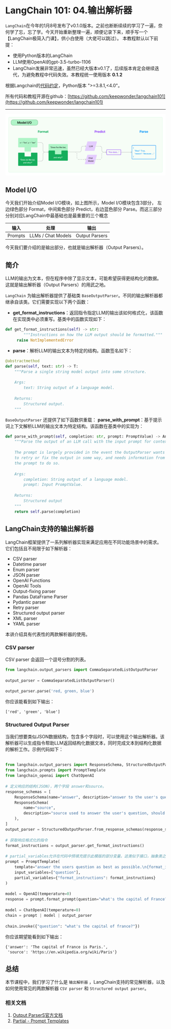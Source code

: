 # LangChain 101: 04.输出解析器

`LangChain`在今年的1月8号发布了v0.1.0版本。之前也断断续续的学习了一遍，奈何学了忘，忘了学。今天开始重新整理一遍，顺便记录下来，顺手写一个【LangChain极简入门课】，供小白使用（大佬可以跳过）。
本教程默认以下前提：
- 使用Python版本的LangChain
- LLM使用OpenAI的gpt-3.5-turbo-1106
- LangChain发展非常迅速，虽然已经大版本v0.1了，后续版本肯定会继续迭代，为避免教程中代码失效。本教程统一使用版本 **0.1.2**

根据Langchain的[代码约定](https://github.com/langchain-ai/langchain/blob/v0.0.235/pyproject.toml#L14C1-L14C24)，Python版本 ">=3.8.1,<4.0"。

所有代码和教程开源在github：[https://github.com/keepwonder/langchain101](https://github.com/keepwonder/langchain101)

----
![](./model_io.jpg)

## Model I/O
今天我们开始介绍Model I/O模块，如上图所示，Model I/O模块包含3部分， 左边绿色部分  Format，中间紫色部分 Predict，右边蓝色部分 Parse。而这三部分分别对应LangChain中最基础也是最重要的三个概念

|输入|处理|输出|
|----|----|---|
|Prompts|LLMs / Chat Models|Output Parsers|

今天我们要介绍的是输出部分，也就是输出解析器（Output Parsers）。

## 简介
LLM的输出为文本，但在程序中除了显示文本，可能希望获得更结构化的数据。这就是输出解析器（Output Parsers）的用武之地。

`LangChain` 为输出解析器提供了基础类 `BaseOutputParser`。不同的输出解析器都继承自该类。它们需要实现以下两个函数：
- **get_format_instructions**：返回指令指定LLM的输出该如何格式化，该函数在实现类中必须重写。基类中的函数实现如下：
```python
def get_format_instructions(self) -> str:
        """Instructions on how the LLM output should be formatted."""
     raise NotImplementedError
```
- **parse**：解析LLM的输出文本为特定的结构。函数签名如下：
```python
@abstractmethod
def parse(self, text: str) -> T:
    """Parse a single string model output into some structure.

    Args:
        text: String output of a language model.

    Returns:
        Structured output.
    """
```

`BaseOutputParser` 还提供了如下函数供重载：
**parse_with_prompt**：基于提示词上下文解析LLM的输出文本为特定结构。该函数在基类中的实现为：
```python
def parse_with_prompt(self, completion: str, prompt: PromptValue) -> Any:
    """Parse the output of an LLM call with the input prompt for context.

    The prompt is largely provided in the event the OutputParser wants
    to retry or fix the output in some way, and needs information from
    the prompt to do so.

    Args:
        completion: String output of a language model.
        prompt: Input PromptValue.

    Returns:
        Structured output
    """
    return self.parse(completion)
```

## LangChain支持的输出解析器
LangChain框架提供了一系列解析器实现来满足应用在不同功能场景中的需求。它们包括且不局限于如下解析器：
- CSV parser
- Datetime parser
- Enum parser
- JSON parser
- OpenAI Functions
- OpenAI Tools
- Output-fixing parser
- Pandas DataFrame Parser
- Pydantic parser
- Retry parser
- Structured output parser
- XML parser
- YAML parser

本讲介绍具有代表性的两款解析器的使用。

### CSV parser

CSV parser 会返回一个逗号分割的列表。

```python
from langchain.output_parsers import CommaSeparatedListOutputParser

output_parser = CommaSeparatedListOutputParser()

output_parser.parse('red, green, blue')
```

你应该能看到如下输出：

```shell
['red', 'green', 'blue']
```

### Structured Output Parser

当我们想要类似JSON数据结构，包含多个字段时，可以使用这个输出解析器。该解析器可以生成指令帮助LLM返回结构化数据文本，同时完成文本到结构化数据的解析工作。示例代码如下：

```python

from langchain.output_parsers import ResponseSchema, StructuredOutputParser
from langchain.prompts import PromptTemplate
from langchain_openai import ChatOpenAI

# 定义响应的结构(JSON)，两个字段 answer和source。
response_schemas = [
    ResponseSchema(name="answer", description="answer to the user's question"),
    ResponseSchema(
        name="source",
        description="source used to answer the user's question, should be a website.",
    ),
]
output_parser = StructuredOutputParser.from_response_schemas(response_schemas)

# 获取响应格式化的指令
format_instructions = output_parser.get_format_instructions()

# partial_variables允许在代码中预填充提示此模版的部分变量。这类似于接口，抽象类之间的关系
prompt = PromptTemplate(
    template="answer the users question as best as possible.\n{format_instructions}\n{question}",
    input_variables=["question"],
    partial_variables={"format_instructions": format_instructions}
)

model = OpenAI(temperature=0)
response = prompt.format_prompt(question="what's the capital of France?")

model = ChatOpenAI(temperature=0)
chain = prompt | model | output_parser

chain.invoke({"question": "what's the capital of france?"})
```

你应该期望能看到如下输出：
```shell
{'answer': 'The capital of France is Paris.',
 'source': 'https://en.wikipedia.org/wiki/Paris'}
```

## 总结
本节课程中，我们学习了什么是 `输出解析器` ，LangChain支持的常见解析器，以及如何使用常见的两款解析器 `CSV parser` 和 `Structured output parser`。

### 相关文档
1. [Output ParserS官方文档](https://python.langchain.com/docs/modules/model_io/output_parsers/) 
2. [Partial - Prompt Templates](https://python.langchain.com/docs/modules/model_io/prompts/partial)